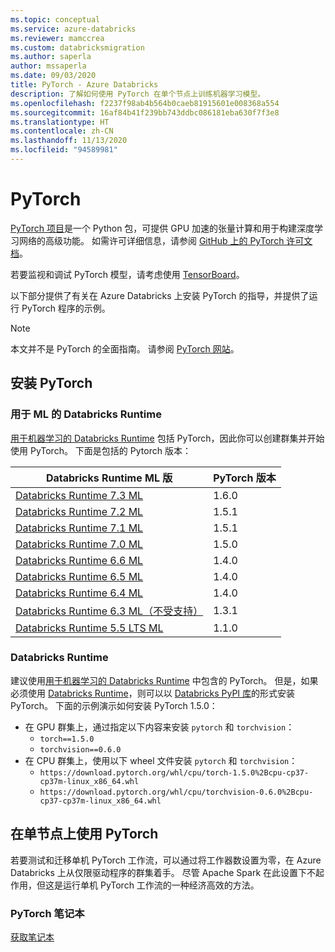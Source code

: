 ```yaml
---
ms.topic: conceptual
ms.service: azure-databricks
ms.reviewer: mamccrea
ms.custom: databricksmigration
ms.author: saperla
author: mssaperla
ms.date: 09/03/2020
title: PyTorch - Azure Databricks
description: 了解如何使用 PyTorch 在单个节点上训练机器学习模型。
ms.openlocfilehash: f2237f98ab4b564b0caeb81915601e008368a554
ms.sourcegitcommit: 16af84b41f239bb743ddbc086181eba630f7f3e8
ms.translationtype: HT
ms.contentlocale: zh-CN
ms.lasthandoff: 11/13/2020
ms.locfileid: "94589981"
---
```

# <a name="pytorch"></a>PyTorch

[PyTorch 项目](https://github.com/pytorch)是一个 Python 包，可提供 GPU 加速的张量计算和用于构建深度学习网络的高级功能。
如需许可详细信息，请参阅 [GitHub 上的 PyTorch 许可文档](https://github.com/pytorch/pytorch/blob/a90c259edad1ea4fa1b8773e3cb37240df680d62/LICENSE)。

若要监视和调试 PyTorch 模型，请考虑使用 [TensorBoard](tensorflow.md#using-tensorboard)。

以下部分提供了有关在 Azure Databricks 上安装 PyTorch 的指导，并提供了运行 PyTorch 程序的示例。

> [!NOTE]
>
> 本文并不是 PyTorch 的全面指南。  请参阅 [PyTorch 网站](https://pytorch.org/)。

## <a name="install-pytorch"></a>安装 PyTorch

### <a name="databricks-runtime-for-ml"></a>用于 ML 的 Databricks Runtime

[用于机器学习的 Databricks Runtime](../../../runtime/mlruntime.md) 包括 PyTorch，因此你可以创建群集并开始使用 PyTorch。 下面是包括的 Pytorch 版本：

| Databricks Runtime ML 版                                                      | PyTorch 版本                                    |
|------------------------------------------------------------------------------------|----------------------------------------------------|
| [Databricks Runtime 7.3 ML](../../../release-notes/runtime/7.3ml.md)               | 1.6.0                                              |
| [Databricks Runtime 7.2 ML](../../../release-notes/runtime/7.2ml.md)               | 1.5.1                                              |
| [Databricks Runtime 7.1 ML](../../../release-notes/runtime/7.1ml.md)               | 1.5.1                                              |
| [Databricks Runtime 7.0 ML](../../../release-notes/runtime/7.0ml.md)               | 1.5.0                                              |
| [Databricks Runtime 6.6 ML](../../../release-notes/runtime/6.6ml.md)               | 1.4.0                                              |
| [Databricks Runtime 6.5 ML](../../../release-notes/runtime/6.5ml.md)               | 1.4.0                                              |
| [Databricks Runtime 6.4 ML](../../../release-notes/runtime/6.4ml.md)               | 1.4.0                                              |
| [Databricks Runtime 6.3 ML（不受支持）](../../../release-notes/runtime/6.3ml.md) | 1.3.1                                              |
| [Databricks Runtime 5.5 LTS ML](../../../release-notes/runtime/5.5ml.md)           | 1.1.0                                              |

### <a name="databricks-runtime"></a>Databricks Runtime

建议使用[用于机器学习的 Databricks Runtime](../../../runtime/mlruntime.md) 中包含的 PyTorch。  但是，如果必须使用 [Databricks Runtime](../../../runtime/dbr.md)，则可以以 [Databricks PyPI 库](../../../libraries/index.md)的形式安装 PyTorch。 下面的示例演示如何安装 PyTorch 1.5.0：

* 在 GPU 群集上，通过指定以下内容来安装 `pytorch` 和 `torchvision`：
  * `torch==1.5.0`
  * `torchvision==0.6.0`
* 在 CPU 群集上，使用以下 wheel 文件安装 `pytorch` 和 `torchvision`：
  * `https://download.pytorch.org/whl/cpu/torch-1.5.0%2Bcpu-cp37-cp37m-linux_x86_64.whl`
  * `https://download.pytorch.org/whl/cpu/torchvision-0.6.0%2Bcpu-cp37-cp37m-linux_x86_64.whl`

## <a name="use-pytorch-on-a-single-node"></a>在单节点上使用 PyTorch

若要测试和迁移单机 PyTorch 工作流，可以通过将工作器数设置为零，在 Azure Databricks 上从仅限驱动程序的群集着手。
尽管 Apache Spark 在此设置下不起作用，但这是运行单机 PyTorch 工作流的一种经济高效的方法。

### <a name="pytorch-notebook"></a>PyTorch 笔记本

[获取笔记本](../../../_static/notebooks/deep-learning/pytorch-single-node.html)